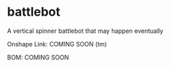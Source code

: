 # battlebot
A vertical spinner battlebot that may happen eventually 

Onshape Link: COMING SOON (tm)

BOM: COMING SOON 
